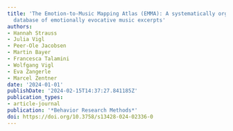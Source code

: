 ```yaml
---
title: 'The Emotion-to-Music Mapping Atlas (EMMA): A systematically organized online
  database of emotionally evocative music excerpts'
authors:
- Hannah Strauss
- Julia Vigl
- Peer-Ole Jacobsen
- Martin Bayer
- Francesca Talamini
- Wolfgang Vigl
- Eva Zangerle
- Marcel Zentner
date: '2024-01-01'
publishDate: '2024-02-15T14:37:27.841185Z'
publication_types:
- article-journal
publication: '*Behavior Research Methods*'
doi: https://doi.org/10.3758/s13428-024-02336-0
---
```

